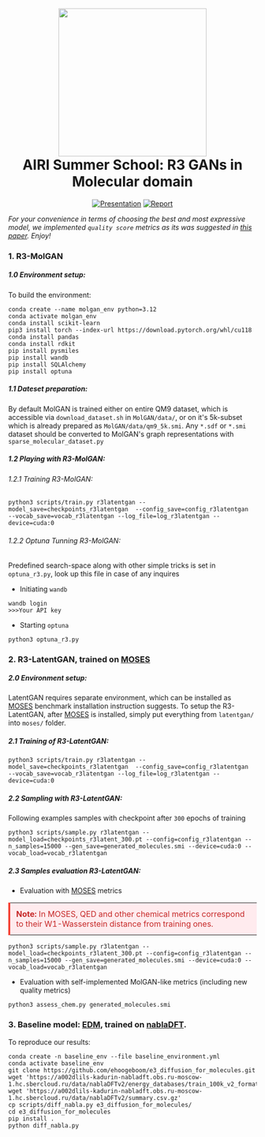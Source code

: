 <h1 align="center">
    <img width="300" height="auto" src="https://github.com/user-attachments/assets/9d294e49-cd54-4dfd-88c4-437740cb4d4d" />
    <br>
    AIRI Summer School: R3 GANs in Molecular domain
    <br>
</h1>

<div align="center">
  
[![Presentation](https://img.shields.io/badge/📊_Presentation-Google_Slides-orange)](https://docs.google.com/presentation/d/1d8HeLQwCl_oa7WI8OVOoWR22C9a3WJ8diN4sRolWQyE/edit?usp=sharing)
[![Report](https://img.shields.io/badge/📄_Report-Overleaf-green)]([https://www.overleaf.com/read/fvbnfvhqvfxb#345093](https://www.overleaf.com/read/ytrgfcyfbdxx#16d5ff))

</div>

*For your convenience in terms of choosing the best and most expressive model, we implemented `quality score` metrics as its was suggested in [this paper](https://openreview.net/pdf?id=KM7pXWG1xj). Enjoy!*
### 1. R3-MolGAN

##### 1.0 Environment setup:
To build the environment:
```python3 
conda create --name molgan_env python=3.12
conda activate molgan_env
conda install scikit-learn
pip3 install torch --index-url https://download.pytorch.org/whl/cu118
conda install pandas
conda install rdkit
pip install pysmiles
pip install wandb
pip install SQLAlchemy
pip install optuna 
```

##### 1.1 Dateset preparation:

By default MolGAN is trained either on entire QM9 dataset, which is accessible via `download_dataset.sh` in `MolGAN/data/`, or on it's 5k-subset which is already prepared as `MolGAN/data/qm9_5k.smi`. Any `*.sdf` or `*.smi` dataset should be converted to MolGAN's graph representations with `sparse_molecular_dataset.py` 

##### 1.2 Playing with R3-MolGAN:

###### 1.2.1 Training R3-MolGAN:
```shell
python3 scripts/train.py r3latentgan --model_save=checkpoints_r3latentgan  --config_save=config_r3latentgan  --vocab_save=vocab_r3latentgan --log_file=log_r3latentgan --device=cuda:0
```

###### 1.2.2 Optuna Tunning R3-MolGAN:
Predefined search-space along with other simple tricks is set in `optuna_r3.py`, look up this file in case of any inquires 
- Initiating `wandb` 
```shell
wandb login
>>>Your API key
```

- Starting `optuna` 
```shell
python3 optuna_r3.py
```

### 2. R3-LatentGAN, trained on [MOSES](https://github.com/molecularsets/moses)

##### 2.0 Environment setup:

LatentGAN requires separate environment, which can be installed as [MOSES](https://github.com/molecularsets/moses) benchmark installation instruction suggests. To setup the R3-LatentGAN, after [MOSES](https://github.com/molecularsets/moses) is installed, simply put everything from `latentgan/` into `moses/` folder. 

##### 2.1 Training of R3-LatentGAN:
```shell
python3 scripts/train.py r3latentgan --model_save=checkpoints_r3latentgan  --config_save=config_r3latentgan  --vocab_save=vocab_r3latentgan --log_file=log_r3latentgan --device=cuda:0
```

##### 2.2 Sampling with R3-LatentGAN:
Following examples samples with checkpoint after `300` epochs of training
```shell
python3 scripts/sample.py r3latentgan --model_load=checkpoints_r3latent_300.pt --config=config_r3latentgan --n_samples=15000 --gen_save=generated_molecules.smi --device=cuda:0 --vocab_load=vocab_r3latentgan
```

##### 2.3 Samples evaluation R3-LatentGAN:
- Evaluation with  [MOSES](https://github.com/molecularsets/moses) metrics
  
<table>
  <tr>
    <td width="100%" style="background-color: #FFEBEE; border-left: 4px solid #F44336; padding: 12px; color: #C62828;">
      <strong>Note:</strong> In MOSES, QED and other chemical metrics correspond to their W1-Wasserstein distance from training ones.
    </td>
  </tr>
</table>


```shell
python3 scripts/sample.py r3latentgan --model_load=checkpoints_r3latent_300.pt --config=config_r3latentgan --n_samples=15000 --gen_save=generated_molecules.smi --device=cuda:0 --vocab_load=vocab_r3latentgan
```

- Evaluation with self-implemented MolGAN-like metrics (including new quality metrics)
```shell
python3 assess_chem.py generated_molecules.smi
```

### 3. Baseline model: [EDM](https://github.com/ehoogeboom/e3_diffusion_for_molecules), trained on [nablaDFT](https://github.com/AIRI-Institute/nablaDFT/).
To reproduce our results:

```shell
conda create -n baseline_env --file baseline_environment.yml
conda activate baseline_env
git clone https://github.com/ehoogeboom/e3_diffusion_for_molecules.git
wget 'https://a002dlils-kadurin-nabladft.obs.ru-moscow-1.hc.sbercloud.ru/data/nablaDFTv2/energy_databases/train_100k_v2_formation_energy_w_forces.db'
wget 'https://a002dlils-kadurin-nabladft.obs.ru-moscow-1.hc.sbercloud.ru/data/nablaDFTv2/summary.csv.gz'
cp scripts/diff_nabla.py e3_diffusion_for_molecules/
cd e3_diffusion_for_molecules
pip install .
python diff_nabla.py
```
